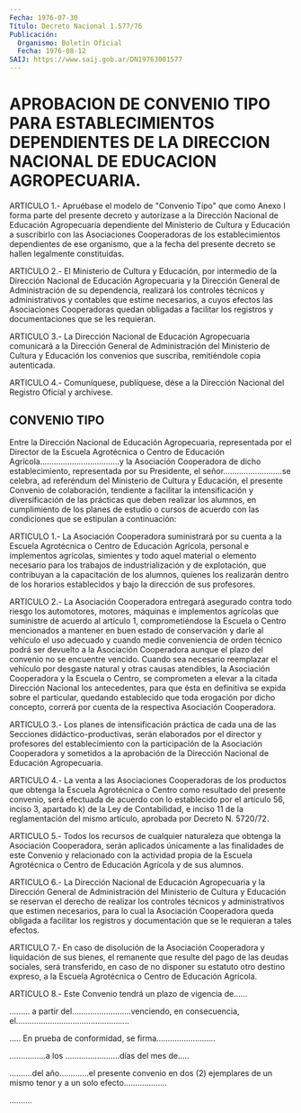 ```yaml
---
Fecha: 1976-07-30
Título: Decreto Nacional 1.577/76
Publicación:
  Organismo: Boletín Oficial
  Fecha: 1976-08-12
SAIJ: https://www.saij.gob.ar/DN19763001577
---
```

# APROBACION DE CONVENIO TIPO PARA ESTABLECIMIENTOS DEPENDIENTES DE LA DIRECCION NACIONAL DE EDUCACION AGROPECUARIA.

<a id="1"></a>
ARTICULO  1.-  Apruébase el modelo de "Convenio Tipo" que como Anexo  I  forma  parte del  presente  decreto  y  autorízase  a  la Dirección  Nacional   de  Educación  Agropecuaria  dependiente  del Ministerio de Cultura y Educación a suscribirlo con las Asociaciones Cooperadoras  de  los establecimientos dependientes de ese  organismo,  que  a la fecha del  presente  decreto  se  hallen legalmente constituidas.

<a id="2"></a>
ARTICULO  2.-  El  Ministerio  de  Cultura  y  Educación,  por intermedio  de la Dirección Nacional de Educación Agropecuaria y la Dirección General  de  Administración  de su dependencia, realizará los controles técnicos y administrativos  y  contables  que  estime necesarios,  a  cuyos  efectos las Asociaciones Cooperadoras quedan obligadas a facilitar los  registros  y  documentaciones que se les requieran.

<a id="3"></a>
ARTICULO  3.-  La Dirección Nacional de Educación Agropecuaria comunicará a la Dirección  General de Administración del Ministerio de  Cultura y Educación los convenios  que  suscriba,  remitiéndole copia autenticada.

<a id="4"></a>
ARTICULO  4.-  Comuníquese,  publíquese,  dése  a la Dirección Nacional del Registro Oficial y archívese.

## CONVENIO TIPO

<a id="022"></a>
Entre  la  Dirección  Nacional  de  Educación  Agropecuaria, representada  por el Director de la Escuela Agrotécnica o Centro de Educación    Agrícola...................................y        la Asociación  Cooperadora  de dicho establecimiento, representada por su  Presidente,  el señor..........................se  celebra,  ad referéndum del Ministerio  de  Cultura  y  Educación,  el  presente Convenio  de colaboración, tendiente a facilitar la intensificación y diversificación  de las prácticas que deben realizar los alumnos, en cumplimiento de los  planes  de  estudio o cursos de acuerdo con las condiciones que se estipulan a continuación:

<a id="1"></a>
ARTICULO  1.-  La  Asociación  Cooperadora suministrará por su cuenta  a la Escuela Agrotécnica o Centro  de  Educación  Agrícola, personal  e  implementos agrícolas, simientes y todo aquel material o elemento necesario  para  los  trabajos de industrialización y de explotación,  que contribuyan a la  capacitación  de  los  alumnos, quienes los realizarán  dentro  de los horarios establecidos y bajo la dirección de sus profesores.

<a id="2"></a>
ARTICULO  2.-  La  Asociación  Cooperadora entregará asegurado contra todo riesgo los automotores, motores, máquinas e implementos agrícolas que suministre  de  acuerdo  al  artículo  1, comprometiéndose  la  Escuela  o  Centro  mencionados a mantener en buen estado de conservación y darle al vehículo  el  uso adecuado y cuando medie conveniencia de orden técnico podrá ser devuelto  a la Asociación    Cooperadora  aunque  el  plazo  del  convenio  no  se encuentre vencido.  Cuando sea necesario reemplazar el vehículo por desgaste  natural  y  otras    causas   atendibles,  la  Asociación Cooperadora y la Escuela o Centro, se comprometen  a  elevar  a  la citada  Dirección  Nacional  los  antecedentes,  para  que  ésta en definitiva se expida sobre el particular, quedando establecido  que toda  erogación  por  dicho  concepto,  correrá  por  cuenta  de la respectiva Asociación Cooperadora.

<a id="3"></a>
ARTICULO 3.- Los planes de intensificación práctica de cada una de las  Secciones  didáctico-productivas,  serán  elaborados por el director  y profesores del establecimiento con la participación  de la Asociación  Cooperadora  y  sometidos  a  la  aprobación  de  la Dirección Nacional de Educación Agropecuaria.

<a id="4"></a>
ARTICULO  4.-  La venta a las Asociaciones Cooperadoras de los productos  que  obtenga   la  Escuela  Agrotécnica  o  Centro  como resultado del presente convenio,  será  efectuada de acuerdo con lo establecido por el artículo 56, inciso 3,  apartado k) de la Ley de Contabilidad, e inciso 11 de la reglamentación  del mismo artículo, aprobada por Decreto N. 5720/72.

<a id="5"></a>
ARTICULO  5.-  Todos  los recursos de cualquier naturaleza que obtenga la Asociación Cooperadora,  serán  aplicados  únicamente  a las  finalidades  de  este  Convenio y relacionado con la actividad propia de la Escuela Agrotécnica  o  Centro de Educación Agrícola y de sus alumnos.

<a id="6"></a>
ARTICULO 6.- La Dirección Nacional de Educación Agropecuaria y la Dirección  General de Administración del Ministerio de Cultura y Educación  se  reservan   el  derecho  de  realizar  los  controles técnicos y administrativos  que estimen necesarios, para lo cual la Asociación Cooperadora queda  obligada  a facilitar los registros y documentación que se le requieran a tales efectos.

<a id="7"></a>
ARTICULO 7.- En caso de disolución de la Asociación Cooperadora y liquidación  de  sus bienes, el remanente que resulte del pago de las deudas sociales,  será  transferido,  en caso de no disponer su estatuto otro destino expreso, a la Escuela  Agrotécnica  o  Centro de Educación Agrícola.

<a id="8"></a>
ARTICULO 8.- Este Convenio tendrá un plazo de vigencia de......

.........    a  partir  del..........................venciendo,  en consecuencia,  el..................................................

..... En prueba  de conformidad, se firma..........................

................a  los ........................días del mes de.....

..........del  año.............el  presente  convenio  en  dos  (2) ejemplares de un  mismo tenor y a un solo efecto...................

..........